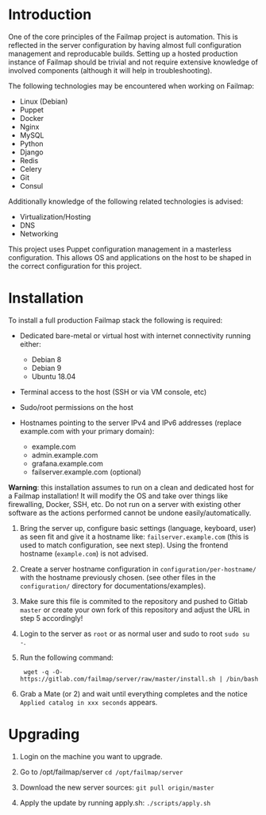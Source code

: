 # Introduction
One of the core principles of the Failmap project is automation. This is reflected in the server configuration by having almost full configuration management and reproducable builds. Setting up a hosted production instance of Failmap should be trivial and not require extensive knowledge of involved components (although it will help in troubleshooting).

The following technologies may be encountered when working on Failmap:

- Linux (Debian)
- Puppet
- Docker
- Nginx
- MySQL
- Python
- Django
- Redis
- Celery
- Git
- Consul

Additionally knowledge of the following related technologies is advised:

- Virtualization/Hosting
- DNS
- Networking

This project uses Puppet configuration management in a masterless configuration. This allows OS and applications on the host to be shaped in the correct configuration for this project.

# Installation
To install a full production Failmap stack the following is required:

- Dedicated bare-metal or virtual host with internet connectivity running either:
  - Debian 8
  - Debian 9
  - Ubuntu 18.04
- Terminal access to the host (SSH or via VM console, etc)
- Sudo/root permissions on the host
- Hostnames pointing to the server IPv4 and IPv6 addresses (replace example.com with your primary domain):

  - example.com
  - admin.example.com
  - grafana.example.com
  - failserver.example.com (optional)

**Warning**: this installation assumes to run on a clean and dedicated host for a Failmap installation! It will modify the OS and take over things like firewalling, Docker, SSH, etc. Do not run on a server with existing other software as the actions performed cannot be undone easily/automatically.

1. Bring the server up, configure basic settings (language, keyboard, user) as seen fit and give it a hostname like: `failserver.example.com` (this is used to match configuration, see next step). Using the frontend hostname (`example.com`) is not advised.

1. Create a server hostname configuration in `configuration/per-hostname/` with the hostname previously chosen. (see other files in the `configuration/` directory for documentations/examples). 

1. Make sure this file is commited to the repository and pushed to Gitlab `master` or create your own fork of this repository and adjust the URL in step 5 accordingly!

1. Login to the server as `root` or as normal user and sudo to root `sudo su -`.

1. Run the following command:

        wget -q -O- https://gitlab.com/failmap/server/raw/master/install.sh | /bin/bash

1.  Grab a Mate (or 2) and wait until everything completes and the notice `Applied catalog in xxx seconds` appears.


# Upgrading

1. Login on the machine you want to upgrade.

1. Go to /opt/failmap/server `cd /opt/failmap/server`

1. Download the new server sources: `git pull origin/master`

1. Apply the update by running apply.sh: `./scripts/apply.sh`



